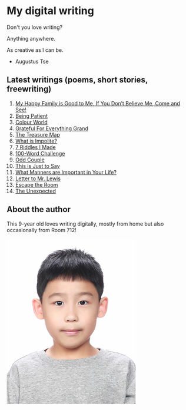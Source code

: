 # My digital writing

Don't you love writing?

Anything anywhere.

As creative as I can be.

- Augustus Tse

## Latest writings (poems, short stories, freewriting)

1. [My Happy Family is Good to Me, If You Don’t Believe Me, Come and See!](articles/20210927-my-happy-family)
1. [Being Patient](articles/20210927-being-patient)
1. [Colour World](articles/20210927-colour-world)
1. [Grateful For Everything Grand](articles/20210927-grateful-for-everything-grand)
1. [The Treasure Map](articles/20210926-treasure-map)
1. [What is Impolite?](articles/20210927-what-is-impolite) 
1. [7 Riddles I Made](articles/20210926-riddles)
1. [100-Word Challenge](articles/20210927-100-word-challenge)
1. [Odd Couple](articles/20210927-odd-couple)
1. [This is Just to Say](articles/20210927-just-to-say)
1. [What Manners are Important in Your Life?](articles/20210927-what-manners-are-important-in-your-life)
1. [Letter to Mr. Lewis](articles/20210927-letter)
1. [Escape the Room](articles/20211205-escape-the-room)
1. [The Unexpected](articles/20211205-the-unexpected)
## About the author

This 9-year old loves writing digitally, mostly from home
but also occasionally from Room 712!

![Myself](/images/photo.jpg "Photo of me")

